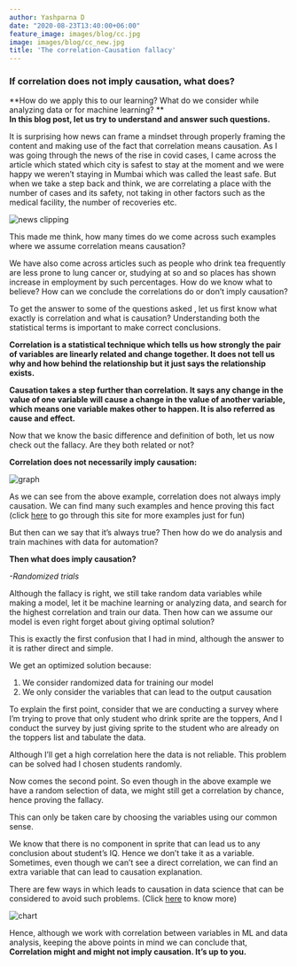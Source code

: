 ```yaml
---
author: Yashparna D
date: "2020-08-23T13:40:00+06:00"
feature_image: images/blog/cc.jpg
image: images/blog/cc_new.jpg
title: 'The correlation-Causation fallacy' 
---
```

### If correlation does not imply causation, what does? 

**How do we apply this to our learning? What do we consider while analyzing data or for machine learning? **                           
**In this blog post, let us try to understand and answer such questions.**


It is surprising how news can frame a mindset through properly framing the content and making use of the fact that correlation means causation. As I was going through the news of the rise in covid cases, I came across the article which stated which city is safest to stay at the moment and we were happy we weren’t staying in Mumbai which was called the least safe.
But when we take a step back and think, we are correlating a place with the number of cases and its safety, not taking in other factors such as the medical facility, the number of recoveries etc.

![news clipping](images/blog/cc1.jpg)


 This made me think, how many times do we come across such examples where we assume correlation means causation?
 
We have also come across articles such as people who drink tea frequently are less prone to lung cancer or, studying at so and so places has shown increase in employment by such percentages. 
How do we know what to believe? How can we conclude the correlations do or don’t imply causation? 


To get the answer to some of the questions asked , let us first know what exactly is correlation and what is causation?
Understanding both the statistical terms is important to make correct conclusions.

**Correlation is a statistical technique which tells us how strongly the pair of variables are linearly related and change together. It does not tell us why and how behind the relationship but it just says the relationship exists.**

**Causation takes a step further than correlation. It says any change in the value of one variable will cause a change in the value of another variable, which means one variable makes other to happen. It is also referred as cause and effect.**

Now that we know the basic difference and definition of both, let us now check out the fallacy. Are they both related or not?

**Correlation does not necessarily imply causation:**

![graph](images/blog/.png)


As we can see from the above example, correlation does not always imply causation. We can find many such examples and hence proving this fact (click [here](https://www.tylervigen.com/spurious-correlations) to go through this site for more examples just for fun)

But then can we say that it’s always true? Then how do we do analysis and train machines with data for automation?

**Then what does imply causation?**

 *-Randomized trials*
 
Although the fallacy is right, we still take random data variables while making a model, let it be machine learning or analyzing data, and search for the highest correlation and train our data. Then how can we assume our model is even right forget about giving optimal solution?

This is exactly the first confusion that I had in mind, although the answer to it is rather direct and simple.

We get an optimized solution because:
1)  We consider randomized data for training our model
2)  We only consider the variables that can lead to the output causation

To explain the first point, consider that we are conducting a survey where I’m trying to prove that only student who drink sprite are the toppers, And I conduct the survey by just giving sprite to the student who are already on the toppers list and tabulate the data. 

Although I’ll get a high correlation here the data is not reliable. This problem can be solved had I chosen students randomly.


Now comes the second point. So even though in the above example we have a random selection of data, we might still get a correlation by chance, hence proving the fallacy. 

This can only be taken care by choosing the variables using our common sense.

We know that there is no component in sprite that can lead us to any conclusion about student’s IQ. Hence we don’t take it as a variable.
Sometimes, even though we can’t see a direct correlation, we can find an extra variable that can lead to causation explanation.


There are few ways in which leads to causation in data science that can be considered to avoid such problems.
(Click [here](https://insights.principa.co.za/5-correlation-types-in-data-science-and-how-to-not-fool-yourself)  to know more)   


![chart](images/blog/cc3.png)


Hence, although we work with correlation between variables in ML and data analysis, keeping the above points in mind we can conclude that, **Correlation might and might not imply causation. It’s up to you.**

